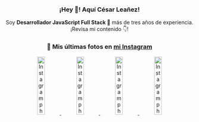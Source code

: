 <div align="center">

<h3>¡Hey 👋! Aquí César Leañez!</h3>

<p>Soy <strong>Desarrollador JavaScript Full Stack 🚀</strong> más de tres años de experiencia.<br />¡Revisa mi contenido 👇!</p>

### 📸 Mis últimas fotos en [mi Instagram](https://instagram.com/cesarsoftware.dev)


<a href='https://instagram.com/p/DIt9Oknp-PZ' target='_blank'>
  <img width='20%' src='https://instagram.fcmn2-1.fna.fbcdn.net/v/t51.2885-15/491444712_17914409433097059_55076089485466172_n.jpg?stp=dst-jpg_e35_tt6&efg=eyJ2ZW5jb2RlX3RhZyI6IkZFRUQuaW1hZ2VfdXJsZ2VuLjU1MngzNDEuc2RyLmY3NTc2MS5kZWZhdWx0X2ltYWdlIn0&_nc_ht=instagram.fcmn2-1.fna.fbcdn.net&_nc_cat=103&_nc_oc=Q6cZ2QEpC_RlVQPsNFKGK8nWtwz6AEcZnsAW-ZgIJhzuhhFfn0CVCuABMPbZ--v6l2dXgm4&_nc_ohc=HPKytzZMqw0Q7kNvwFltyHu&_nc_gid=75-uExTRvZt6yN-CNw4X3Q&edm=ACWDqb8BAAAA&ccb=7-5&ig_cache_key=MzYxNTgxNTM1ODA3ODI0Nzg5Nw%3D%3D.3-ccb7-5&oh=00_AfF0lzPGcP5qFbwi_gKyJvfZ0OJjgGekMQHKGxZVjjY7EQ&oe=681B2F6B&_nc_sid=ee9879' alt='Instagram photo' />
</a>
<a href='https://instagram.com/p/DICt8_ruj1K' target='_blank'>
  <img width='20%' src='https://instagram.fcmn2-1.fna.fbcdn.net/v/t51.2885-15/487811720_2261442050918393_7784971145546330846_n.jpg?stp=dst-jpg_e15_tt6&efg=eyJ2ZW5jb2RlX3RhZyI6IkNMSVBTLmltYWdlX3VybGdlbi42NDB4MTE1Ni5zZHIuZjcxODc4LmRlZmF1bHRfY292ZXJfZnJhbWUifQ&_nc_ht=instagram.fcmn2-1.fna.fbcdn.net&_nc_cat=105&_nc_oc=Q6cZ2QEpC_RlVQPsNFKGK8nWtwz6AEcZnsAW-ZgIJhzuhhFfn0CVCuABMPbZ--v6l2dXgm4&_nc_ohc=PR0e154kmV0Q7kNvwG4QjLh&_nc_gid=75-uExTRvZt6yN-CNw4X3Q&edm=ACWDqb8BAAAA&ccb=7-5&ig_cache_key=MzYwMzY0NDc1NTQ5MDc4MjUzOA%3D%3D.3-ccb7-5&oh=00_AfG-Msw1JpIEj4PYzis-xXdbdVGnWsT7GsJP_8H8encZhw&oe=681B2261&_nc_sid=ee9879' alt='Instagram photo' />
</a>
<a href='https://instagram.com/p/DIAOH7MuTdG' target='_blank'>
  <img width='20%' src='https://instagram.fcmn3-2.fna.fbcdn.net/v/t51.2885-15/487701094_964176539225257_203758693226461245_n.jpg?stp=dst-jpg_e15_tt6&efg=eyJ2ZW5jb2RlX3RhZyI6IkNMSVBTLmltYWdlX3VybGdlbi42NDB4MTE1Ni5zZHIuZjcxODc4LmRlZmF1bHRfY292ZXJfZnJhbWUifQ&_nc_ht=instagram.fcmn3-2.fna.fbcdn.net&_nc_cat=101&_nc_oc=Q6cZ2QEpC_RlVQPsNFKGK8nWtwz6AEcZnsAW-ZgIJhzuhhFfn0CVCuABMPbZ--v6l2dXgm4&_nc_ohc=cIRQ2ug48cAQ7kNvwFtgtn3&_nc_gid=75-uExTRvZt6yN-CNw4X3Q&edm=ACWDqb8BAAAA&ccb=7-5&ig_cache_key=MzYwMjk0MTgxOTE0ODEyMTkyNg%3D%3D.3-ccb7-5&oh=00_AfFwDUE0KC4XSAcgXfFHO6qbn13y84-3LvPvUIjQ6vIVzQ&oe=681B3418&_nc_sid=ee9879' alt='Instagram photo' />
</a>
<a href='https://instagram.com/p/DHtKENeumyc' target='_blank'>
  <img width='20%' src='https://instagram.fcmn2-2.fna.fbcdn.net/v/t51.2885-15/486620439_1373071664043671_6215675251976925620_n.jpg?stp=dst-jpg_e15_tt6&efg=eyJ2ZW5jb2RlX3RhZyI6IkNMSVBTLmltYWdlX3VybGdlbi42NDB4MTE0Ni5zZHIuZjcxODc4LmRlZmF1bHRfY292ZXJfZnJhbWUifQ&_nc_ht=instagram.fcmn2-2.fna.fbcdn.net&_nc_cat=111&_nc_oc=Q6cZ2QEpC_RlVQPsNFKGK8nWtwz6AEcZnsAW-ZgIJhzuhhFfn0CVCuABMPbZ--v6l2dXgm4&_nc_ohc=AtXYys_cYRMQ7kNvwG4YJsT&_nc_gid=75-uExTRvZt6yN-CNw4X3Q&edm=ACWDqb8BAAAA&ccb=7-5&ig_cache_key=MzU5NzU3NTk0NzE1NjA5MDAxMg%3D%3D.3-ccb7-5&oh=00_AfGMsERvcimkKogNSL9l1FqKQSovuiTrhiZwenyYJr8oSA&oe=681B49A4&_nc_sid=ee9879' alt='Instagram photo' />
</a>

</div>
